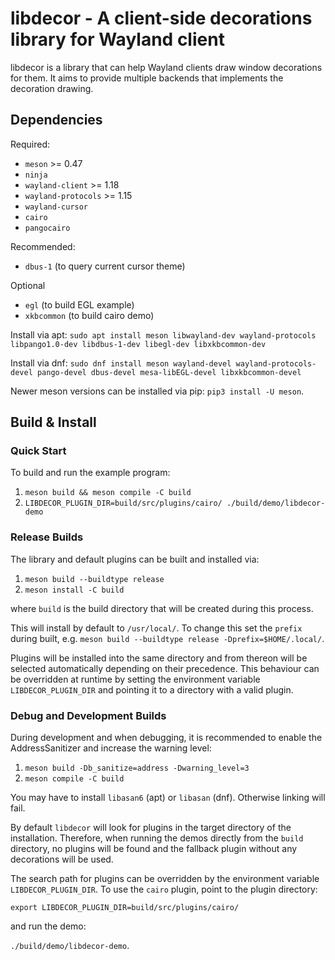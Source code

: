 # libdecor - A client-side decorations library for Wayland client

libdecor is a library that can help Wayland clients draw window
decorations for them. It aims to provide multiple backends that implements the
decoration drawing.


## Dependencies

Required:
- `meson` >= 0.47
- `ninja`
- `wayland-client` >= 1.18
- `wayland-protocols` >= 1.15
- `wayland-cursor`
- `cairo`
- `pangocairo`

Recommended:
- `dbus-1` (to query current cursor theme)

Optional
- `egl` (to build EGL example)
- `xkbcommon` (to build cairo demo)

Install via apt:
`sudo apt install meson libwayland-dev wayland-protocols libpango1.0-dev libdbus-1-dev libegl-dev libxkbcommon-dev`

Install via dnf:
`sudo dnf install meson wayland-devel wayland-protocols-devel pango-devel dbus-devel mesa-libEGL-devel libxkbcommon-devel`

Newer meson versions can be installed via pip: `pip3 install -U meson`.

## Build & Install

### Quick Start

To build and run the example program:
1. `meson build && meson compile -C build`
2. `LIBDECOR_PLUGIN_DIR=build/src/plugins/cairo/ ./build/demo/libdecor-demo`

### Release Builds

The library and default plugins can be built and installed via:
1. `meson build --buildtype release`
2. `meson install -C build`

where `build` is the build directory that will be created during this process.

This will install by default to `/usr/local/`. To change this set the `prefix` during built, e.g. `meson build --buildtype release -Dprefix=$HOME/.local/`.

Plugins will be installed into the same directory and from thereon will be selected automatically depending on their precedence. This behaviour can be overridden at runtime by setting the environment variable `LIBDECOR_PLUGIN_DIR` and pointing it to a directory with a valid plugin.

### Debug and Development Builds

During development and when debugging, it is recommended to enable the AddressSanitizer and increase the warning level:
1. `meson build -Db_sanitize=address -Dwarning_level=3`
2. `meson compile -C build`

You may have to install `libasan6` (apt) or `libasan` (dnf). Otherwise linking will fail.

By default `libdecor` will look for plugins in the target directory of the installation. Therefore, when running the demos directly from the `build` directory, no plugins will be found and the fallback plugin without any decorations will be used.

The search path for plugins can be overridden by the environment variable `LIBDECOR_PLUGIN_DIR`. To use the `cairo` plugin, point to the plugin directory:

`export LIBDECOR_PLUGIN_DIR=build/src/plugins/cairo/`

and run the demo:

`./build/demo/libdecor-demo`.

